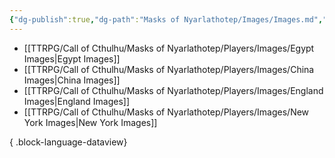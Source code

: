 ```yaml
---
{"dg-publish":true,"dg-path":"Masks of Nyarlathotep/Images/Images.md","permalink":"/masks-of-nyarlathotep/images/images/","hide":true,"tags":["TTRPG/Games/MoN"]}
---
```


- [[TTRPG/Call of Cthulhu/Masks of Nyarlathotep/Players/Images/Egypt Images\|Egypt Images]]
- [[TTRPG/Call of Cthulhu/Masks of Nyarlathotep/Players/Images/China Images\|China Images]]
- [[TTRPG/Call of Cthulhu/Masks of Nyarlathotep/Players/Images/England Images\|England Images]]
- [[TTRPG/Call of Cthulhu/Masks of Nyarlathotep/Players/Images/New York Images\|New York Images]]

{ .block-language-dataview}